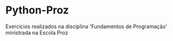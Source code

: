 # Python-Proz
Exercícios realizados na disciplina 'Fundamentos de Programação' ministrada na Escola Proz
